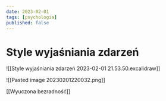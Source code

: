 ```yaml
---
date: 2023-02-01
tags: [psychologia]
published: false
---
```

# Style wyjaśniania zdarzeń

![[Style wyjaśniania zdarzeń 2023-02-01 21.53.50.excalidraw]]

![[Pasted image 20230201220032.png]]

[[Wyuczona bezradność]]